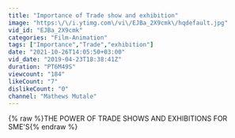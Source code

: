 ```yaml
---
title: "Importance of Trade show and exhibition"
image: "https:\/\/i.ytimg.com\/vi\/EJBa_2X9cmk\/hqdefault.jpg"
vid_id: "EJBa_2X9cmk"
categories: "Film-Animation"
tags: ["Importance","Trade","exhibition"]
date: "2021-10-26T14:05:50+03:00"
vid_date: "2019-04-23T18:38:41Z"
duration: "PT6M49S"
viewcount: "184"
likeCount: "7"
dislikeCount: "0"
channel: "Mathews Mutale"
---
```

{% raw %}THE POWER OF TRADE SHOWS AND EXHIBITIONS FOR SME'S{% endraw %}
